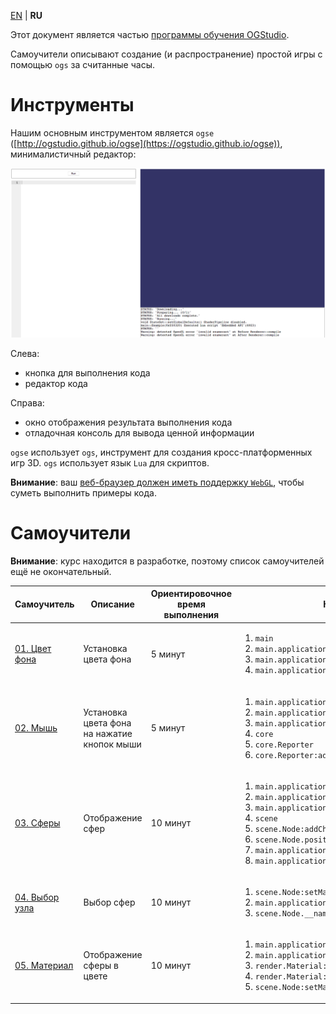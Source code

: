 
[EN][en] | **RU**

Этот документ является частью [программы обучения OGStudio][education].

Самоучители описывают создание (и распространение) простой игры с
помощью `ogs` за считанные часы.

# Инструменты

Нашим основным инструментом является `ogse`
([http://ogstudio.github.io/ogse](https://ogstudio.github.io/ogse)),
минималистичный редактор:

![screen-editor]

Слева:

* кнопка для выполнения кода
* редактор кода

Справа:

* окно отображения результата выполнения кода
* отладочная консоль для вывода ценной информации

`ogse` использует `ogs`, инструмент для создания кросс-платформенных игр 3D.
`ogs` использует язык `Lua` для скриптов.

**Внимание**: ваш [веб-браузер должен иметь поддержку `WebGL`][webgl], чтобы
суметь выполнить примеры кода.

# Самоучители

**Внимание**: курс находится в разработке, поэтому список самоучителей ещё не окончательный.

| Самоучитель | Описание | Ориентировочное время выполнения | Новый API |
|-|-|-|-|
| [01. Цвет фона][01.BackgroundColor] | Установка цвета фона | 5 минут | <ol><li>`main`</li><li>`main.application`</li><li>`main.application.camera`</li><li>`main.application.camera.clearColor`</li><ol> |
| [02. Мышь][02.Mouse] | Установка цвета фона на нажатие кнопок мыши | 5 минут | <ol><li>`main.application.mouse`</li><li>`main.application.mouse.pressedButtons`</li><li>`main.application.mouse.pressedButtonsChanged`</li><li>`core`</li><li>`core.Reporter`</li><li>`core.Reporter:addCallback()`</li></ol> |
| [03. Сферы][03.Spheres] | Отображение сфер | 10 минут | <ol> <li>`main.application.nodes`</li> <li>`main.application.nodes:createSphere()`</li> <li>`main.application.nodes:node()`</li> <li>`scene`</li> <li>`scene.Node:addChild()`</li> <li>`scene.Node.position`</li> <li>`main.application.camera.position`</li> <li>`main.application.camera.rotation`</li> </ol> |
| [04. Выбор узла][04.Selection] | Выбор сфер | 10 минут | <ol> <li>`scene.Node:setMask()`</li> <li>`main.application.camera:nodeAtPosition()`</li> <li>`scene.Node.__name`</li> </ol> |
| [05. Материал][05.Material] | Отображение сферы в цвете | 10 минут | <ol> <li>`main.application.materials`</li> <li>`main.application.materials:createMaterial()`</li> <li>`render.Material:setShaders()`</li> <li>`render.Material:setUniform()`</li> <li>`scene.Node:setMaterial()`</li> </ol> |

[en]: README.md

[education]: http://opengamestudio.org/pages/education.html
[01.BackgroundColor]: 01.BackgroundColor/README-ru.md
[02.Mouse]: 02.Mouse/README-ru.md
[03.Spheres]: 03.Spheres/README-ru.md
[04.Selection]: 04.Selection/README-ru.md
[05.Material]: 05.Material/README-ru.md

[screen-editor]: ogse.png
[webgl]: https://get.webgl.org
